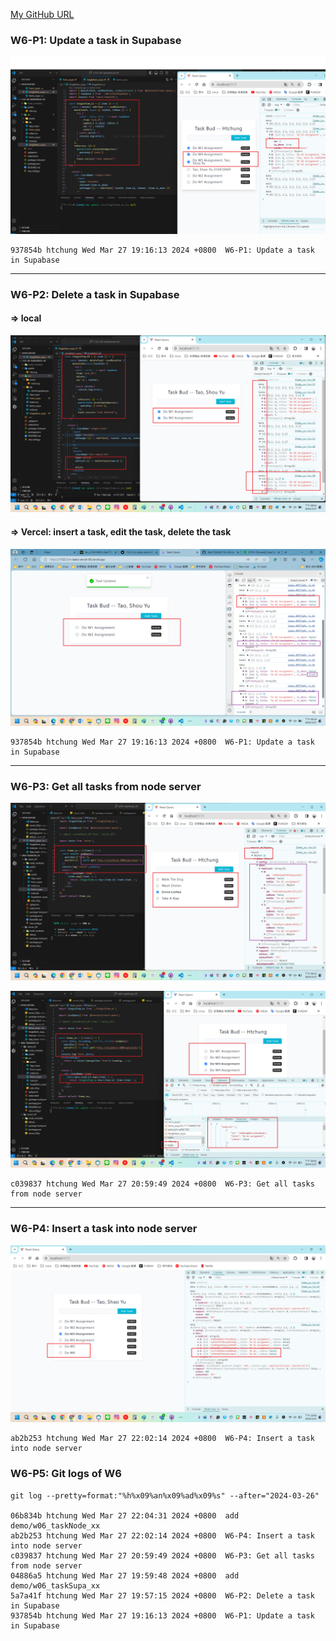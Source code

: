 [My GitHub URL](https://github.com/Alex718296/1122-WP2-2N_69)

### W6-P1: Update a task in Supabase

![](w06-P1.png)

```
937854b htchung Wed Mar 27 19:16:13 2024 +0800  W6-P1: Update a task in Supabase
```

---

### W6-P2: Delete a task in Supabase

#### => local

![](w06-p2-1.png)

#### => Vercel: insert a task, edit the task, delete the task

![](w06-p2-2.png)

```
937854b htchung Wed Mar 27 19:16:13 2024 +0800  W6-P1: Update a task in Supabase
```

---

### W6-P3: Get all tasks from node server

![](w06-p3-1.png)

![](w06-p3-2.png)

```
c039837 htchung Wed Mar 27 20:59:49 2024 +0800  W6-P3: Get all tasks from node server
```

---

### W6-P4: Insert a task into node server

![](w06-p4.png)

```
ab2b253 htchung Wed Mar 27 22:02:14 2024 +0800  W6-P4: Insert a task into node server
```

### W6-P5: Git logs of W6

```
git log --pretty=format:"%h%x09%an%x09%ad%x09%s" --after="2024-03-26"

06b834b htchung Wed Mar 27 22:04:31 2024 +0800  add demo/w06_taskNode_xx
ab2b253 htchung Wed Mar 27 22:02:14 2024 +0800  W6-P4: Insert a task into node server
c039837 htchung Wed Mar 27 20:59:49 2024 +0800  W6-P3: Get all tasks from node server
04886a5 htchung Wed Mar 27 19:59:48 2024 +0800  add demo/w06_taskSupa_xx
5a7a41f htchung Wed Mar 27 19:57:15 2024 +0800  W6-P2: Delete a task in Supabase
937854b htchung Wed Mar 27 19:16:13 2024 +0800  W6-P1: Update a task in Supabase

```
